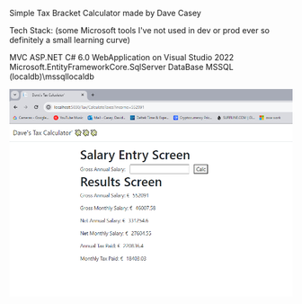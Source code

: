 Simple Tax Bracket Calculator made by Dave Casey

Tech Stack: (some Microsoft tools I've not used in dev or prod ever so definitely a small learning curve)

MVC ASP.NET C# 6.0 WebApplication on Visual Studio 2022
Microsoft.EntityFrameworkCore.SqlServer
DataBase MSSQL (localdb)\\mssqllocaldb

![alt text](https://github.com/caseydj12/TaxCalculatorDave/blob/main/TaxCalc/Images/pictureForReadMe.PNG?raw=true)